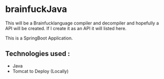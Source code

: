 ﻿# brainfuckJava

This will be a Brainfucklanguage compiler and decompiler and hopefully a API will be created. If I create it as an API it will listed here.

This is a SpringBoot Application.


## Technologies used :
- Java
- Tomcat to Deploy (Locally)
